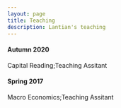```yaml
---
layout: page
title: Teaching
description: Lantian's teaching
---
```


#### Autumn 2020
Capital Reading;Teaching Assitant 


#### Spring 2017
Macro Economics;Teaching Assitant




